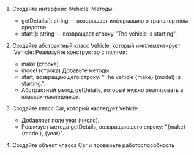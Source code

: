 1. Создайте интерфейс IVehicle:
  Методы:
    - getDetails(): string — возвращает информацию о транспортном средстве.
    - start(): string — возвращает строку "The vehicle is starting".

2. Создайте абстрактный класс Vehicle, который имплементирует IVehicle:
  Реализуйте конструктор с полями:
    - make (строка)
    - model (строка)
  Добавьте методы:
    - start, возвращающего строку: "The vehicle {make} {model} is starting.".
    - Абстрактный метод getDetails, который нужно реализовать в классах-наследниках.

3. Создайте класс Car, который наследует Vehicle:
    - Добавляет поле year (число).
    - Реализует метода getDetails, возвращающего строку: "{make} {model}, {year}".
4. Создайте объект класса Car и проверьте работоспособность